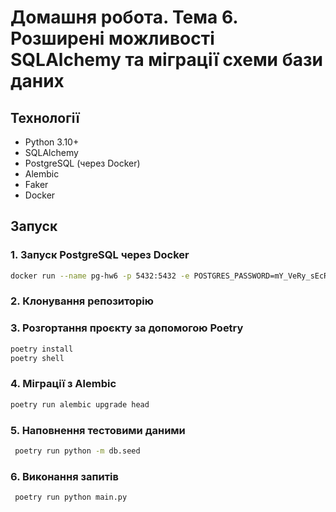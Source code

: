 # Домашня робота. Тема 6. Розширені можливості SQLAlchemy та міграції схеми бази даних

## Технології

- Python 3.10+
- SQLAlchemy
- PostgreSQL (через Docker)
- Alembic
- Faker
- Docker

## Запуск

### 1. Запуск PostgreSQL через Docker
```bash
docker run --name pg-hw6 -p 5432:5432 -e POSTGRES_PASSWORD=mY_VeRy_sEcReT_PaSsWoRd -d postgres
```
### 2. Клонування репозиторію
### 3. Розгортання проєкту за допомогою Poetry
```bash
poetry install
poetry shell
```
### 4. Міграції з Alembic
```bash
poetry run alembic upgrade head
```
### 5. Наповнення тестовими даними
```bash
 poetry run python -m db.seed
```
### 6. Виконання запитів
```bash
 poetry run python main.py
```